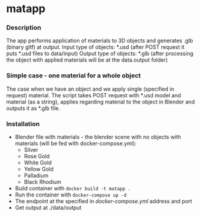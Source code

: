 # matapp

### Description
The app performs application of materials to 3D objects and generates .glb (binary gltf) at output.
Input type of objects: *.usd (after POST request it puts *.usd files to data/input)
Output type of objects: *.glb (after processing the object with applied materials will be at the data.output folder)

### Simple case - one material for a whole object
The case when we have an object and we apply single (specified in request) material.
The script takes POST request with *.usd model and material (as a string), applies regarding material to the object in Blender and outputs it as *.glb file. 

### Installation
* Blender file with materials - the blender scene with no objects with materials (will be fed with docker-compose.yml):
  * Silver
  * Rose Gold
  * White Gold
  * Yellow Gold
  * Palladium
  * Black Rhodium
* Build container with ```docker build -t matapp .```
* Run the container with ```docker-compose up -d```
* The endpoint at the specified in *docker-compose.yml* address and port
* Get output at ./data/output
